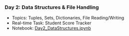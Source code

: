 ### Day 2: Data Structures & File Handling
- Topics: Tuples, Sets, Dictionaries, File Reading/Writing
- Real-time Task: Student Score Tracker
- Notebook: [Day2_DataStructures.ipynb](Day2/Day2_DataStructures.ipynb)
